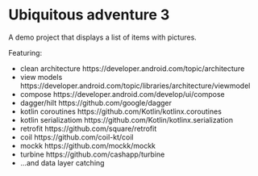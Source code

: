 # Ubiquitous adventure 3

A demo project that displays a list of items with pictures.

Featuring:
<ul>
  <li>clean architecture https://developer.android.com/topic/architecture</li>
  <li>view models https://developer.android.com/topic/libraries/architecture/viewmodel</li>
  <li>compose https://developer.android.com/develop/ui/compose</li>
  <li>dagger/hilt https://github.com/google/dagger</li>
  <li>kotlin coroutines https://github.com/Kotlin/kotlinx.coroutines</li>
  <li>kotlin serializatiom https://github.com/Kotlin/kotlinx.serialization</li>
  <li>retrofit https://github.com/square/retrofit</li>
  <li>coil https://github.com/coil-kt/coil</li>
  <li>mockk https://github.com/mockk/mockk</li>
  <li>turbine https://github.com/cashapp/turbine</li>
  <li>...and data layer catching</li>
</ul>
